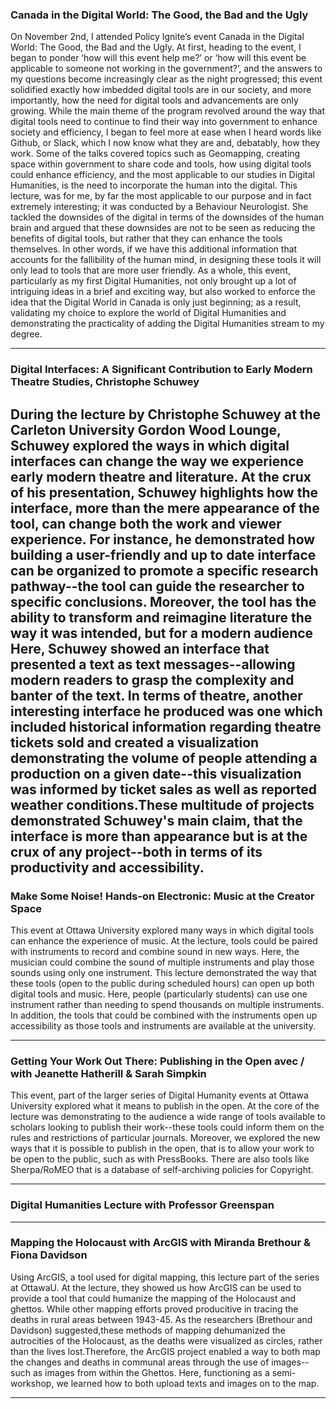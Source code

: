 ### Canada in the Digital World: The Good, the Bad and the Ugly


On November 2nd, I attended Policy Ignite’s event Canada in the Digital World: The Good, the Bad and the Ugly. At first, heading to the event, I began to ponder ‘how will this event help me?’ or ‘how will this event be applicable to someone not working in the government?’, and the answers to my questions become increasingly clear as the night progressed; this event solidified exactly how imbedded digital tools are in our society, and more importantly, how the need for digital tools and advancements are only growing. While the main theme of the program revolved around the way that digital tools need to continue to find their way into government to enhance society and efficiency, I began to feel more at ease when I heard words like Github, or Slack, which I now know what they are and, debatably, how they work. Some of the talks covered topics such as Geomapping, creating space within government to share code and tools, how using digital tools could enhance efficiency, and the most applicable to our studies in Digital Humanities, is the need to incorporate the human into the digital. This lecture, was for me, by far the most applicable to our purpose and in fact extremely interesting; it was conducted by a Behaviour Neurologist. She tackled the downsides of the digital in terms of the downsides of the human brain and argued that these downsides are not to be seen as reducing the benefits of digital tools, but rather that they can enhance the tools themselves. In other words, if we have this additional information that accounts for the fallibility of the human mind, in designing these tools it will only lead to tools that are more user friendly. As a whole, this event, particularly as my first Digital Humanities, not only brought up a lot of intriguing ideas in a brief and exciting way, but also worked to enforce the idea that the Digital World in Canada is only just beginning; as a result, validating my choice to explore the world of Digital Humanities and demonstrating the practicality of adding the Digital Humanities stream to my degree. 

-------------------------------------------------------------------------
### Digital Interfaces: A Significant Contribution to Early Modern Theatre Studies,  Christophe Schuwey 




During the lecture by Christophe Schuwey at the Carleton University Gordon Wood Lounge, Schuwey explored the ways in which digital interfaces can change the way we experience early modern theatre and literature. At the crux of his presentation, Schuwey highlights how the interface, more than the mere appearance of the tool, can change both the work and viewer experience. For instance, he demonstrated how building a user-friendly and up to date interface can be organized to promote a specific research pathway--the tool can guide the researcher to specific conclusions. Moreover, the tool has the ability to transform and reimagine literature the way it was intended, but for a modern audience Here, Schuwey showed an interface that presented a text as text messages--allowing modern readers to grasp the complexity and banter of the text. In terms of theatre, another interesting interface he produced was one which included historical information regarding theatre tickets sold and created a visualization demonstrating the volume of people attending a production on a given date--this visualization was informed by ticket sales as well as reported weather conditions.These multitude of projects demonstrated Schuwey's main claim, that the interface is more than appearance but is at the crux of any project--both in terms of its productivity and accessibility.  
-------------------------------------------------------------------------


### Make Some Noise! Hands-on Electronic: Music at the Creator Space 

           
           
           
           
           
This event at Ottawa University explored many ways in which digital tools can enhance the experience of music. At the lecture, tools could be paired with instruments to record and combine sound in new ways. Here, the musician could combine the sound of multiple instruments and play those sounds using only one instrument. This lecture demonstrated the way that these tools (open to the public during scheduled hours) can open up both digital tools and music. Here, people (particularly students) can use one instrument rather than needing to spend thousands on multiple instruments. In addition, the tools that could be combined with the instruments open up accessibility as those tools and instruments are available at the university. 

---------------------------------------------------------------------------

### Getting Your Work Out There: Publishing in the Open avec / with Jeanette Hatherill & Sarah Simpkin

        
        
        
        
This event, part of the larger series of Digital Humanity events at Ottawa University explored what it means to publish in the open. At the core of the lecture was demonstrating to the audience a wide range of tools available to scholars looking to publish their work--these tools could inform them on the rules and restrictions of particular journals. Moreover, we explored the new ways that it is possible to publish in the open, that is to allow your work to be open to the public, such as with PressBooks. There are also tools like Sherpa/RoMEO that is a database of self-archiving policies for Copyright.



----------------------------------------------------------------------------
### Digital Humanities Lecture with Professor Greenspan 


----------------------------------------------------------------------------
### Mapping the Holocaust with ArcGIS with Miranda Brethour & Fiona Davidson

        
        
        
       
Using ArcGIS, a tool used for digital mapping, this lecture part of the series at OttawaU. At the lecture, they showed us how ArcGIS can be used to provide a tool that could humanize the mapping of the Holocaust and ghettos. While other mapping efforts proved producitive in tracing the deaths in rural areas between 1943-45. As the researchers (Brethour and Davidson) suggested,these methods of mapping dehumanized the autrocities of the Holocaust, as the deaths were visualized as circles, rather than the lives lost.Therefore, the ArcGIS project enabled a way to both map the changes and deaths in communal areas through the use of images--such as images from within the Ghettos. Here, functioning as a semi-workshop, we learned how to both upload texts and images on to the map. 

----------------------------------------------------------------------------
  

